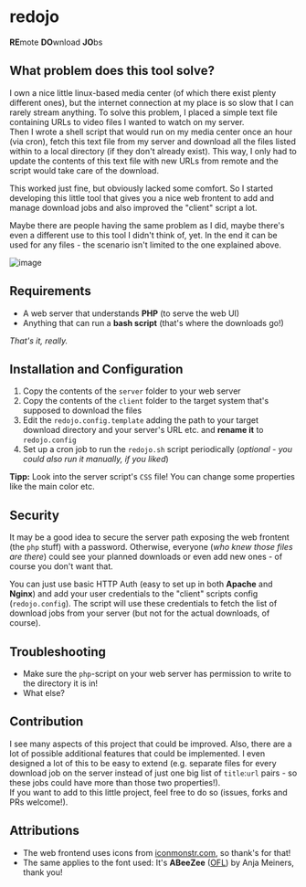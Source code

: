 
# redojo
**RE**mote **DO**wnload **JO**bs


## What problem does this tool solve?

I own a nice little linux-based media center (of which there exist plenty different ones), but the internet connection at my place is so slow that I can rarely stream anything. To solve this problem, I placed a simple text file containing URLs to video files I wanted to watch on my server.  
Then I wrote a shell script that would run on my media center once an hour (via cron), fetch this text file from my server and download all the files listed within to a local directory (if they don't already exist). This way, I only had to update the contents of this text file with new URLs from remote and the script would take care of the download.

This worked just fine, but obviously lacked some comfort. So I started developing this little tool that gives you a nice web frontent to add and manage download jobs and also improved the "client" script a lot.

Maybe there are people having the same problem as I did, maybe there's even a different use to this tool I didn't think of, yet. In the end it can be used for any files - the scenario isn't limited to the one explained above.

![image](https://user-images.githubusercontent.com/9215743/65347168-bd7fc200-dbde-11e9-898a-d8f0702ef92a.png)

## Requirements

- A web server that understands **PHP** (to serve the web UI)
- Anything that can run a **bash script** (that's where the downloads go!)

*That's it, really.*


## Installation and Configuration

1. Copy the contents of the `server` folder to your web server
2. Copy the contents of the `client` folder to the target system that's supposed to download the files
3. Edit the `redojo.config.template` adding the path to your target download directory and your server's URL etc. and **rename it** to `redojo.config`
4. Set up a cron job to run the `redojo.sh` script periodically (*optional - you could also run it manually, if you liked*)

**Tipp:** Look into the server script's `CSS` file! You can change some properties like the main color etc.


## Security

It may be a good idea to secure the server path exposing the web frontent (the `php` stuff) with a password. Otherwise, everyone (*who knew those files are there*) could see your planned downloads or even add new ones - of course you don't want that.  
  
You can just use basic HTTP Auth (easy to set up in both **Apache** and **Nginx**) and add your user credentials to the "client" scripts config (`redojo.config`). The script will use these credentials to fetch the list of download jobs from your server (but not for the actual downloads, of course).


## Troubleshooting

- Make sure the `php`-script on your web server has permission to write to the directory it is in!
- What else?


## Contribution

I see many aspects of this project that could be improved. Also, there are a lot of possible additional features that could be implemented. I even designed a lot of this to be easy to extend (e.g. separate files for every download job on the server instead of just one big list of `title`:`url` pairs - so these jobs could have more than those two properties!).  
If you want to add to this little project, feel free to do so (issues, forks and PRs welcome!).


## Attributions

- The web frontend uses icons from [iconmonstr.com](https://iconmonstr.com/), so thank's for that!
- The same applies to the font used: It's **ABeeZee** ([OFL](http://scripts.sil.org/OFL)) by Anja Meiners, thank you!